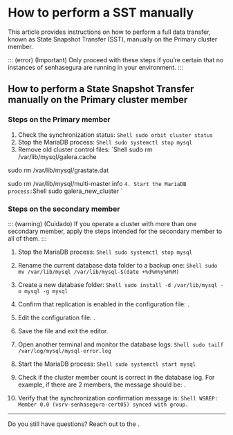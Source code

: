 # How to perform a SST manually 

This article provides instructions on how to perform a full data transfer, known as State Snapshot Transfer (SST), manually on the Primary cluster member.


::: (error) (Important)
Only proceed with these steps if you’re certain that no instances of senhasegura are running in your environment.
:::


## How to perform a State Snapshot Transfer manually on the Primary cluster member

### Steps on the Primary member

1. Check the synchronization status:
`Shell
sudo orbit cluster status
`
2. Stop the MariaDB process:
`Shell
sudo systemctl stop mysql
`
3. Remove old cluster control files:
`Shell
sudo rm /var/lib/mysql/galera.cache


sudo rm /var/lib/mysql/grastate.dat


sudo rm /var/lib/mysql/multi-master.info
`
4. Start the MariaDB process:
`Shell
sudo galera_new_cluster
`
### Steps on the secondary member

::: (warning) (Cuidado)
If you operate a cluster with more than one secondary member, apply the steps intended for the secondary member to all of them.
:::

1. Stop the MariaDB process:
`Shell
sudo systemctl stop mysql
`
2. Rename the current database data folder to a backup one:
`Shell
sudo mv /var/lib/mysql /var/lib/mysql-$(date +%d%m%y%H%M)
`
3. Create a new database folder:
`Shell
sudo install -d /var/lib/mysql -o mysql -g mysql
`
4. Confirm that replication is enabled in the configuration file: .

5. Edit the configuration file: .
6. Save the file and exit the editor.
7. Open another terminal and monitor the database logs:
`Shell
sudo tailf /var/log/mysql/mysql-error.log
`
8. Start the MariaDB process:
`Shell
sudo systemctl start mysql
`
9. Check if the cluster member count is correct in the database log. For example, if there are 2 members, the message should be: .

10. Verify that the synchronization confirmation message is:
`Shell
WSREP: Member 0.0 (vsrv-senhasegura-cert05) synced with group.
`

* * *

Do you still have questions? Reach out to the .